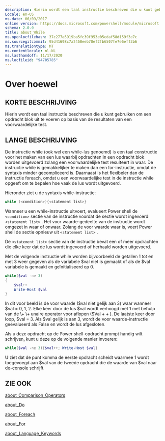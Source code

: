 ```yaml
---
description: Hierin wordt een taal instructie beschreven die u kunt gebruiken om een opdracht blok uit te voeren op basis van de resultaten van een voorwaardelijke test.
Locale: en-US
ms.date: 06/09/2017
online version: https://docs.microsoft.com/powershell/module/microsoft.powershell.core/about/about_while?view=powershell-7.2&WT.mc_id=ps-gethelp
schema: 2.0.0
title: about_While
ms.openlocfilehash: 37c277a5919ba5fc39f953e05edaf58d159f3e7c
ms.sourcegitcommit: 95d41698c7a2450eeb70ef2fb6507fe7e6eff3b6
ms.translationtype: MT
ms.contentlocale: nl-NL
ms.lasthandoff: 11/17/2020
ms.locfileid: "94705785"
---
```

# <a name="about-while"></a>Over hoewel

## <a name="short-description"></a>KORTE BESCHRIJVING
Hierin wordt een taal instructie beschreven die u kunt gebruiken om een opdracht blok uit te voeren op basis van de resultaten van een voorwaardelijke test.

## <a name="long-description"></a>LANGE BESCHRIJVING

De instructie while (ook wel een while-lus genoemd) is een taal constructie voor het maken van een lus waarbij opdrachten in een opdracht blok worden uitgevoerd zolang een voorwaardelijke test resulteert in waar. De instructie while is gemakkelijker te maken dan een for-instructie, omdat de syntaxis minder gecompliceerd is. Daarnaast is het flexibeler dan de instructie foreach, omdat u een voorwaardelijke test in de instructie while opgeeft om te bepalen hoe vaak de lus wordt uitgevoerd.

Hieronder ziet u de syntaxis while-instructie:

```powershell
while (<condition>){<statement list>}
```

Wanneer u een while-instructie uitvoert, evalueert Power shell de `<condition>` sectie van de instructie voordat de sectie wordt ingevoerd `<statement list>` . Het voor waarde-gedeelte van de instructie wordt omgezet in waar of onwaar. Zolang de voor waarde waar is, voert Power shell de sectie opnieuw uit `<statement list>` .

De `<statement list>` sectie van de instructie bevat een of meer opdrachten die elke keer dat de lus wordt ingevoerd of herhaald worden uitgevoerd.

Met de volgende instructie while worden bijvoorbeeld de getallen 1 tot en met 3 weer gegeven als de variabele $val niet is gemaakt of als de $val variabele is gemaakt en geïnitialiseerd op 0.

```powershell
while($val -ne 3)
{
    $val++
    Write-Host $val
}
```

In dit voor beeld is de voor waarde ($val niet gelijk aan 3) waar wanneer $val \= 0, 1, 2. Elke keer door de lus $val wordt verhoogd met 1 met behulp van de \+ \+ unaire operator voor aflopen ($Val \+ \+ ). De laatste keer door loop, $val \= 3. Als $val gelijk is aan 3, wordt de voor waarde-instructie geëvalueerd als False en wordt de lus afgesloten.

Als u deze opdracht op de Power shell-opdracht prompt handig wilt schrijven, kunt u deze op de volgende manier invoeren:

```powershell
while($val -ne 3){$val++; Write-Host $val}
```

U ziet dat de punt komma de eerste opdracht scheidt waarmee 1 wordt toegevoegd aan $val van de tweede opdracht die de waarde van $val naar de-console schrijft.

## <a name="see-also"></a>ZIE OOK

[about_Comparison_Operators](about_Comparison_Operators.md)

[about_Do](about_Do.md)

[about_Foreach](about_Foreach.md)

[about_For](about_For.md)

[about_Language_Keywords](about_Language_Keywords.md)

